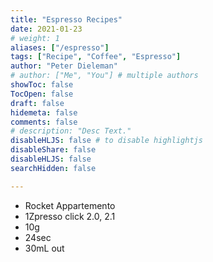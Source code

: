 ```yaml
---
title: "Espresso Recipes"
date: 2021-01-23
# weight: 1
aliases: ["/espresso"]
tags: ["Recipe", "Coffee", "Espresso"]
author: "Peter Dieleman"
# author: ["Me", "You"] # multiple authors
showToc: false  
TocOpen: false
draft: false
hidemeta: false
comments: false
# description: "Desc Text."
disableHLJS: false # to disable highlightjs
disableShare: false
disableHLJS: false
searchHidden: false

---
```


- Rocket Appartemento 
- 1Zpresso click 2.0, 2.1
- 10g
- 24sec
- 30mL out
